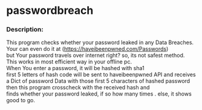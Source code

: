# passwordbreach
### Description:
This program checks whether your password leaked in any Data Breaches.\
Your can even do it at (https://haveibeenpwned.com/Passwords) \
but Your password travels over internet right? so, its not safest method.\
This works in most efficient way in your offline pc.\
When You enter a password, it will be hashed with sha1 \
first 5 letters of hash code will be sent to haveibeenpwned API and receives a Dict of password Data with those first 5 characters of hashed password then this program crosscheck with the received hash and\
finds whether your password leaked, if so how many times . else, it shows good to go.
